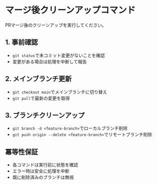 # マージ後クリーンアップコマンド

PRマージ後のクリーンアップを実行してください。

## 1. 事前確認
- `git status`で未コミット変更がないことを確認
- 変更がある場合は処理を中断して報告

## 2. メインブランチ更新
- `git checkout main`でメインブランチに切り替え
- `git pull`で最新の変更を取得

## 3. ブランチクリーンアップ
- `git branch -d <feature-branch>`でローカルブランチ削除
- `git push origin --delete <feature-branch>`でリモートブランチ削除

## 冪等性保証
- 各コマンドは実行前に状態を確認
- エラー時は安全に処理を中断
- 既に削除済みのブランチは無視